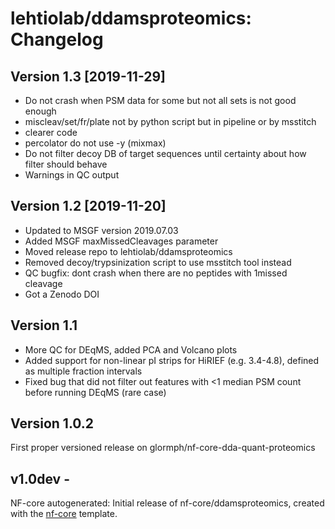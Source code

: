# lehtiolab/ddamsproteomics: Changelog

## Version 1.3 [2019-11-29]
- Do not crash when PSM data for some but not all sets is not good enough
- miscleav/set/fr/plate not by python script but in pipeline or by msstitch
- clearer code
- percolator do not use -y (mixmax)
- Do not filter decoy DB of target sequences until certainty about how filter should behave
- Warnings in QC output


## Version 1.2 [2019-11-20]
- Updated to MSGF version 2019.07.03
- Added MSGF maxMissedCleavages parameter
- Moved release repo to lehtiolab/ddamsproteomics
- Removed decoy/trypsinization script to use msstitch tool instead
- QC bugfix: dont crash when there are no peptides with 1missed cleavage
- Got a Zenodo DOI

## Version 1.1
- More QC for DEqMS, added  PCA and Volcano plots
- Added support for non-linear pI strips for HiRIEF (e.g. 3.4-4.8), defined as multiple fraction intervals
- Fixed bug that did not filter out features with <1 median PSM count before running DEqMS (rare case)

## Version 1.0.2
First proper versioned release on glormph/nf-core-dda-quant-proteomics

## v1.0dev - <date>
NF-core autogenerated: Initial release of nf-core/ddamsproteomics, created with the [nf-core](http://nf-co.re/) template.
